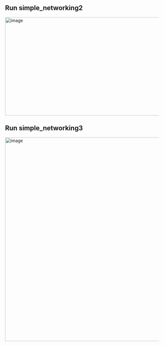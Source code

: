 ## Run simple_networking2

<img width="1160" height="322" alt="image" src="https://github.com/user-attachments/assets/2e742d57-4b6e-46bd-bf14-b53c11b3221e" />

## Run simple_networking3

<img width="1260" height="668" alt="image" src="https://github.com/user-attachments/assets/9110e742-9de5-41df-9ddb-6e600c7d1852" />
